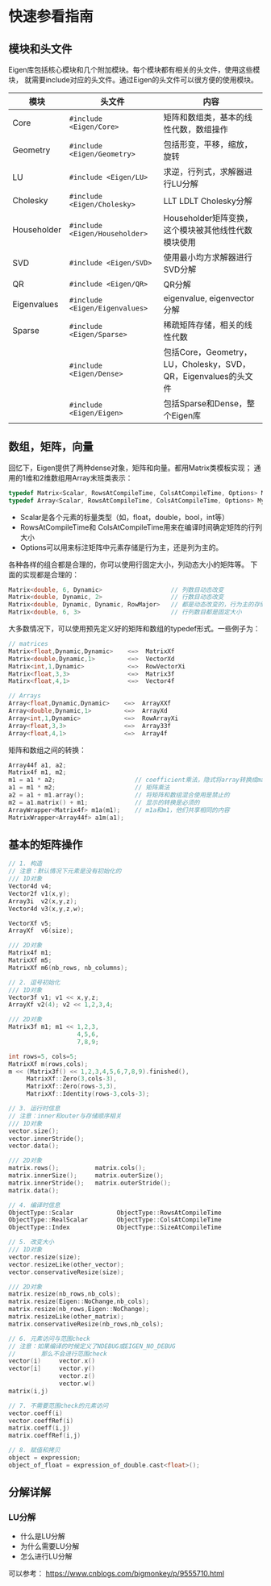 # 快速参看指南

## 模块和头文件

Eigen库包括核心模块和几个附加模块。每个模块都有相关的头文件，使用这些模块，
就需要include对应的头文件。通过Eigen的头文件可以很方便的使用模块。

| 模块 | 头文件 | 内容 |
|------|--------|------|
| Core | `#include <Eigen/Core>` | 矩阵和数组类，基本的线性代数，数组操作 |
| Geometry | `#include <Eigen/Geometry>` | 包括形变，平移，缩放，旋转 |
| LU | `#include <Eigen/LU>` | 求逆，行列式，求解器进行LU分解 |
| Cholesky | `#include <Eigen/Cholesky>` | LLT LDLT Cholesky分解 |
| Householder | `#include <Eigen/Householder>` | Householder矩阵变换，这个模块被其他线性代数模块使用 |
| SVD | `#include <Eigen/SVD>` | 使用最小均方求解器进行SVD分解 |
| QR | `#include <Eigen/QR>` | QR分解 |
| Eigenvalues | `#include <Eigen/Eigenvalues>` | eigenvalue, eigenvector分解 |
| Sparse | `#include <Eigen/Sparse>` | 稀疏矩阵存储，相关的线性代数 |
|  | `#include <Eigen/Dense>` | 包括Core，Geometry，LU，Cholesky，SVD，QR，Eigenvalues的头文件 |
|  | `#include <Eigen/Eigen>` | 包括Sparse和Dense，整个Eigen库 |

## 数组，矩阵，向量

回忆下，Eigen提供了两种dense对象，矩阵和向量。都用Matrix类模板实现；
通用的1维和2维数组用Array末班类表示：

```c++
typedef Matrix<Scalar, RowsAtCompileTime, ColsAtCompileTime, Options> MyMatrixType;
typedef Array<Scalar, RowsAtCompileTime, ColsAtCompileTime, Options> MyArrayType;
```

- Scalar是各个元素的标量类型（如，float，double，bool，int等）
- RowsAtCompileTime和 ColsAtCompileTime用来在编译时间确定矩阵的行列大小
- Options可以用来标注矩阵中元素存储是行为主，还是列为主的。

各种各样的组合都是合理的，你可以使用行固定大小，列动态大小的矩阵等。
下面的实现都是合理的：

```c++
Matrix<double, 6, Dynamic>                   // 列数目动态改变
Matrix<double, Dynamic, 2>                   // 行数目动态改变
Matrix<double, Dynamic, Dynamic, RowMajor>   // 都是动态改变的，行为主的存储方式
Matrix<double, 6, 3>                         // 行列数目都是固定大小
```

大多数情况下，可以使用预先定义好的矩阵和数组的typedef形式。一些例子为：

```c++
// matrices
Matrix<float,Dynamic,Dynamic>    <=>  MatrixXf
Matrix<double,Dynamic,1>         <=>  VectorXd
Matrix<int,1,Dynamic>            <=>  RowVectorXi
Matrix<float,3,3>                <=>  Matrix3f
Matirx<float,4,1>                <=>  Vector4f

// Arrays
Array<float,Dynamic,Dynamic>    <=>  ArrayXXf
Array<double,Dynamic,1>         <=>  ArrayXd
Array<int,1,Dynamic>            <=>  RowArrayXi
Array<float,3,3>                <=>  Array33f
Array<float,4,1>                <=>  Array4f
```

矩阵和数组之间的转换：

```c++
Array44f a1, a2;
Matrix4f m1, m2;
m1 = a1 * a2;                      // coefficient乘法，隐式将array转换成matrix
a1 = m1 * m2;                      // 矩阵乘法 
a2 = a1 + m1.array();              // 将矩阵和数组混合使用是禁止的
m2 = a1.matrix() + m1;             // 显示的转换是必须的
ArrayWrapper<Matrix4f> m1a(m1);    // m1a和m1，他们共享相同的内容
MatrixWrapper<Array44f> a1m(a1);
```

## 基本的矩阵操作

```c++
// 1. 构造
// 注意：默认情况下元素是没有初始化的
/// 1D对象
Vector4d v4;
Vector2f v1(x,y);
Array3i  v2(x,y,z);
Vector4d v3(x,y,z,w);

VectorXf v5;
ArrayXf  v6(size);

/// 2D对象
Matrix4f m1;
MatrixXf m5;
MatrixXf m6(nb_rows, nb_columns);

// 2. 逗号初始化
/// 1D对象
Vector3f v1; v1 << x,y,z;
ArrayXf v2(4); v2 << 1,2,3,4;

/// 2D对象
Matrix3f m1; m1 << 1,2,3,
                   4,5,6,
                   7,8,9;

int rows=5, cols=5;
MatrixXf m(rows,cols);
m << (Matrix3f() << 1,2,3,4,5,6,7,8,9).finished(),
     MatrixXf::Zero(3,cols-3),
     MatrixXf::Zero(rows-3,3),
     MatrixXf::Identity(rows-3,cols-3);

// 3. 运行时信息
// 注意：inner和outer与存储顺序相关
/// 1D对象
vector.size();
vector.innerStride();
vector.data();

/// 2D对象
matrix.rows();          matrix.cols();
matrix.innerSize();     matrix.outerSize();
matrix.innerStride();   matrix.outerStride();
matrix.data();

// 4. 编译时信息
ObjectType::Scalar            ObjectType::RowsAtCompileTime 
ObjectType::RealScalar        ObjectType::ColsAtCompileTime 
ObjectType::Index             ObjectType::SizeAtCompileTime 

// 5. 改变大小
/// 1D对象
vector.resize(size);
vector.resizeLike(other_vector);
vector.conservativeResize(size);

/// 2D对象
matrix.resize(nb_rows,nb_cols);
matrix.resize(Eigen::NoChange,nb_cols);
matrix.resize(nb_rows,Eigen::NoChange);
matrix.resizeLike(other_matrix);
matrix.conservativeResize(nb_rows,nb_cols);

// 6. 元素访问与范围check
// 注意：如果编译的时候定义了NDEBUG或EIGEN_NO_DEBUG
//       那么不会进行范围check
vector(i)     vector.x()
vector[i]     vector.y()
              vector.z()
              vector.w()
matrix(i,j)

// 7. 不需要范围check的元素访问
vector.coeff(i)
vector.coeffRef(i)
matrix.coeff(i,j)
matrix.coeffRef(i,j)

// 8. 赋值和拷贝
object = expression;
object_of_float = expression_of_double.cast<float>();
```

## 分解详解

### LU分解

- 什么是LU分解
- 为什么需要LU分解
- 怎么进行LU分解

可以参考： https://www.cnblogs.com/bigmonkey/p/9555710.html

